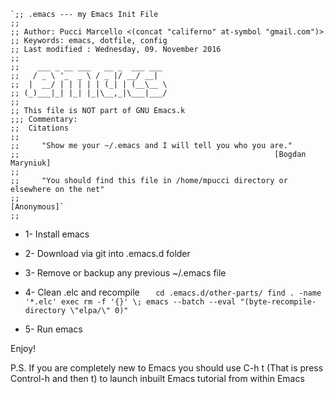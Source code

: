     `;; .emacs --- my Emacs Init File
    ;;
    ;; Author: Pucci Marcello <(concat "califerno" at-symbol "gmail.com")>
    ;; Keywords: emacs, dotfile, config
    ;; Last modified : Wednesday, 09. November 2016
    ;;
    ;;    ___ _ __ ___   __ _  ___ ___
    ;;   / _ \ '_  _ \ / _ |/ __/ __|
    ;;  |  __/ | | | | | (_| | (__\__ \
    ;; (_)___|_| |_| |_|\__,_|\___|___/
    ;;
    ;; This file is NOT part of GNU Emacs.k
    ;;; Commentary:
    ;;  Citations
    ;;
    ;;     "Show me your ~/.emacs and I will tell you who you are."
    ;;                                                         [Bogdan Maryniuk]
    ;;
    ;;     "You should find this file in /home/mpucci directory or elsewhere on the net"
    ;;                                                         [Anonymous]`
    ;;

  * 1- Install emacs

  * 2- Download via git into .emacs.d folder

  * 3- Remove or backup any previous ~/.emacs file

  * 4- Clean .elc and recompile
`	cd .emacs.d/other-parts/
	find . -name '*.elc' exec rm -f '{}' \;
	emacs --batch --eval "(byte-recompile-directory \"elpa/\" 0)"`

  * 5- Run emacs

Enjoy!

P.S. If you are completely new to Emacs you should use C-h t (That is press Control-h and then t) 
     to launch inbuilt Emacs tutorial from within Emacs
